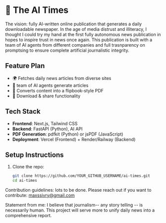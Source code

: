 
# 📰 The AI Times

The vision: fully AI-written online publication that generates a daily downloadable newspaper. 
In the age of media distrust and illiteracy, I thought I could try my hand at the first fully autonomous news publication in hopes to inspire trust in news once again. This publication is built with a team of AI agents from different companies and full trasnparency on promptsing to ensure complete artificial journalistic integrity. 

## Feature Plan
- 🌍 Fetches daily news articles from diverse sites
- 📝 team of AI agents generate articles
- 📄 Converts content into a flipbook-style PDF
- 🔄 Download & share functionality

##  Tech Stack
- **Frontend**: Next.js, Tailwind CSS
- **Backend**: FastAPI (Python), AI API
- **PDF Generation**: pdfkit (Python) or jsPDF (JavaScript)
- **Deployment**: Vercel (Frontend) + Render/Railway (Backend)

##  Setup Instructions
1. Clone the repo:
   ```bash
   git clone https://github.com/YOUR_GITHUB_USERNAME/ai-times.git
   cd ai-times

Contribution guidelines: lots to be done. Please reach out if you want to contribute: maxssivry@gmail.com

Statement from me: I believe that journalism-- any story telling -- is necessarily human. This project will serve more to unify daily news into a comprehensive report. 

